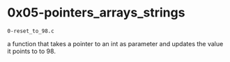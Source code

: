 # 0x05-pointers_arrays_strings
    0-reset_to_98.c
 a function that takes a pointer to an int as parameter and updates the value it points to to 98.

